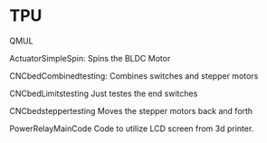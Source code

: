 # TPU
QMUL

ActuatorSimpleSpin:
Spins the BLDC Motor


	
CNCbedCombinedtesting:
Combines switches and stepper motors
	
CNCbedLimitstesting
Just testes the end switches

CNCbedsteppertesting
Moves the stepper motors back and forth 

PowerRelayMainCode
Code to utilize LCD screen from 3d printer. 
